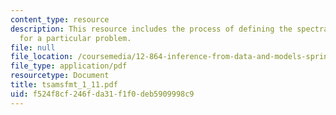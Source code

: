 ```yaml
---
content_type: resource
description: This resource includes the process of defining the spectral estimation
  for a particular problem.
file: null
file_location: /coursemedia/12-864-inference-from-data-and-models-spring-2005/f524f8cf246fda31f1f0deb5909998c9_tsamsfmt_1_11.pdf
file_type: application/pdf
resourcetype: Document
title: tsamsfmt_1_11.pdf
uid: f524f8cf-246f-da31-f1f0-deb5909998c9
---
```

